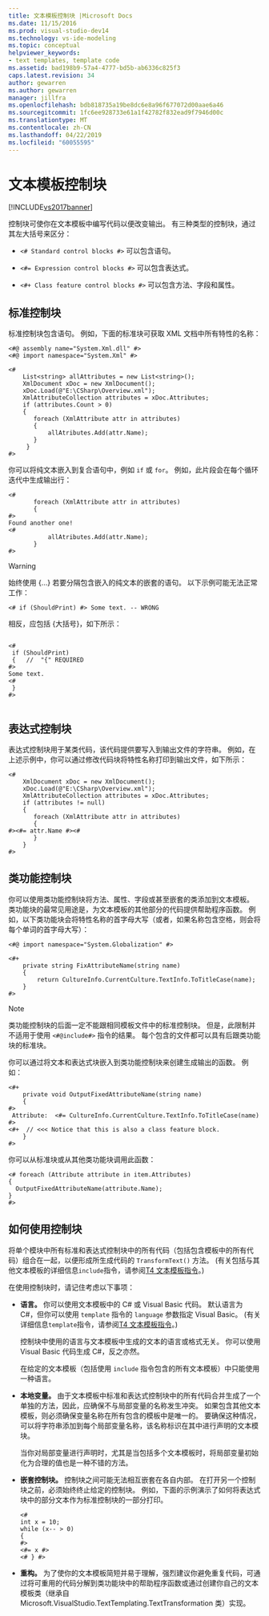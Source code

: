 ```yaml
---
title: 文本模板控制块 |Microsoft Docs
ms.date: 11/15/2016
ms.prod: visual-studio-dev14
ms.technology: vs-ide-modeling
ms.topic: conceptual
helpviewer_keywords:
- text templates, template code
ms.assetid: bad198b9-57a4-4777-bd5b-ab6336c825f3
caps.latest.revision: 34
author: gewarren
ms.author: gewarren
manager: jillfra
ms.openlocfilehash: bdb818735a19be8dc6e8a96f677072d00aae6a46
ms.sourcegitcommit: 1fc6ee928733e61a1f42782f832ead9f7946d00c
ms.translationtype: MT
ms.contentlocale: zh-CN
ms.lasthandoff: 04/22/2019
ms.locfileid: "60055595"
---
```

# <a name="text-template-control-blocks"></a>文本模板控制块
[!INCLUDE[vs2017banner](../includes/vs2017banner.md)]

控制块可使你在文本模板中编写代码以便改变输出。 有三种类型的控制块，通过其左大括号来区分：  
  
- `<# Standard control blocks #>` 可以包含语句。  
  
- `<#= Expression control blocks #>` 可以包含表达式。  
  
- `<#+ Class feature control blocks #>` 可以包含方法、字段和属性。  
  
## <a name="standard-control-block"></a>标准控制块  
 标准控制块包含语句。 例如，下面的标准块可获取 XML 文档中所有特性的名称：  
  
```  
<#@ assembly name="System.Xml.dll" #>  
<#@ import namespace="System.Xml" #>  
  
<#  
    List<string> allAttributes = new List<string>();  
    XmlDocument xDoc = new XmlDocument();  
    xDoc.Load(@"E:\CSharp\Overview.xml");  
    XmlAttributeCollection attributes = xDoc.Attributes;  
    if (attributes.Count > 0)  
    {  
       foreach (XmlAttribute attr in attributes)  
       {  
           allAtributes.Add(attr.Name);  
       }  
     }    
#>  
```  
  
 你可以将纯文本嵌入到复合语句中，例如 `if` 或 `for`。 例如，此片段会在每个循环迭代中生成输出行：  
  
```  
<#  
       foreach (XmlAttribute attr in attributes)  
       {  
#>  
Found another one!  
<#  
           allAtributes.Add(attr.Name);  
       }  
#>  
```  
  
> [!WARNING]
>  始终使用 {...} 若要分隔包含嵌入的纯文本的嵌套的语句。 以下示例可能无法正常工作：  
>   
>  `<# if (ShouldPrint) #> Some text. -- WRONG`  
>   
>  相反，应包括 {大括号}，如下所示：  
  
```  
  
<#  
 if (ShouldPrint)  
 {   //  "{" REQUIRED  
#>  
Some text.  
<#  
 }   
#>  
  
```  
  
## <a name="expression-control-block"></a>表达式控制块  
 表达式控制块用于某类代码，该代码提供要写入到输出文件的字符串。 例如，在上述示例中，你可以通过修改代码块将特性名称打印到输出文件，如下所示：  
  
```  
<#  
    XmlDocument xDoc = new XmlDocument();  
    xDoc.Load(@"E:\CSharp\Overview.xml");  
    XmlAttributeCollection attributes = xDoc.Attributes;  
    if (attributes != null)  
    {  
       foreach (XmlAttribute attr in attributes)  
       {   
#><#= attr.Name #><#  
       }  
    }  
#>  
```  
  
## <a name="class-feature-control-block"></a>类功能控制块  
 你可以使用类功能控制块将方法、属性、字段或甚至嵌套的类添加到文本模板。 类功能块的最常见用途是，为文本模板的其他部分的代码提供帮助程序函数。 例如，以下类功能块会将特性名称的首字母大写（或者，如果名称包含空格，则会将每个单词的首字母大写）：  
  
```  
<#@ import namespace="System.Globalization" #>  
```  
  
```  
<#+  
    private string FixAttributeName(string name)  
    {  
        return CultureInfo.CurrentCulture.TextInfo.ToTitleCase(name);  
    }  
#>  
```  
  
> [!NOTE]
>  类功能控制块的后面一定不能跟相同模板文件中的标准控制块。 但是，此限制并不适用于使用 `<#@include#>` 指令的结果。 每个包含的文件都可以具有后跟类功能块的标准块。  
  
 你可以通过将文本和表达式块嵌入到类功能控制块来创建生成输出的函数。 例如：  
  
```  
<#+  
    private void OutputFixedAttributeName(string name)  
    {  
#>  
 Attribute:  <#= CultureInfo.CurrentCulture.TextInfo.ToTitleCase(name) #>  
<#+  // <<< Notice that this is also a class feature block.  
    }  
#>  
```  
  
 你可以从标准块或从其他类功能块调用此函数：  
  
```  
<# foreach (Attribute attribute in item.Attributes)  
{  
  OutputFixedAttributeName(attribute.Name);  
}  
#>  
```  
  
## <a name="how-to-use-control-blocks"></a>如何使用控制块  
 将单个模块中所有标准和表达式控制块中的所有代码（包括包含模板中的所有代码）组合在一起，以便形成所生成代码的 `TransformText()` 方法。 (有关包括与其他文本模板的详细信息`include`指令，请参阅[T4 文本模板指令](../modeling/t4-text-template-directives.md)。)  
  
 在使用控制块时，请记住考虑以下事项：  
  
- **语言。** 你可以使用文本模板中的 C# 或 Visual Basic 代码。 默认语言为 C#，但你可以使用 `template` 指令的 `language` 参数指定 Visual Basic。 (有关详细信息`template`指令，请参阅[T4 文本模板指令](../modeling/t4-text-template-directives.md)。)  
  
     控制块中使用的语言与文本模板中生成的文本的语言或格式无关。 你可以使用 Visual Basic 代码生成 C#，反之亦然。  
  
     在给定的文本模板（包括使用 `include` 指令包含的所有文本模板）中只能使用一种语言。  
  
- **本地变量。** 由于文本模板中标准和表达式控制块中的所有代码合并生成了一个单独的方法，因此，应确保不与局部变量的名称发生冲突。 如果包含其他文本模板，则必须确保变量名称在所有包含的模板中是唯一的。 要确保这种情况，可以将字符串添加到每个局部变量名称，该名称标识在其中进行声明的文本模块。  
  
     当你对局部变量进行声明时，尤其是当包括多个文本模板时，将局部变量初始化为合理的值也是一种不错的方法。  
  
- **嵌套控制块。** 控制块之间可能无法相互嵌套在各自内部。 在打开另一个控制块之前，必须始终终止给定的控制块。 例如，下面的示例演示了如何将表达式块中的部分文本作为标准控制块的一部分打印。  
  
    ```  
    <#   
    int x = 10;  
    while (x-- > 0)  
    {  
    #>  
    <#= x #>  
    <# } #>  
    ```  
  
- **重构。** 为了使你的文本模板简短并易于理解，强烈建议你避免重复代码，可通过将可重用的代码分解到类功能块中的帮助程序函数或通过创建你自己的文本模板类（继承自 Microsoft.VisualStudio.TextTemplating.TextTransformation 类）实现。
